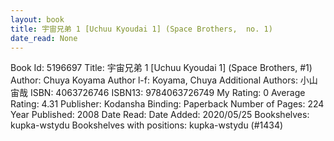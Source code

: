 ```yaml
---
layout: book
title: 宇宙兄弟 1 [Uchuu Kyoudai 1] (Space Brothers,  no. 1)
date_read: None
---
```


Book Id: 5196697
Title: 宇宙兄弟 1 [Uchuu Kyoudai 1] (Space Brothers, #1)
Author: Chuya Koyama
Author l-f: Koyama, Chuya
Additional Authors: 小山宙哉
ISBN: 4063726746
ISBN13: 9784063726749
My Rating: 0
Average Rating: 4.31
Publisher: Kodansha
Binding: Paperback
Number of Pages: 224
Year Published: 2008
Date Read: 
Date Added: 2020/05/25
Bookshelves: kupka-wstydu
Bookshelves with positions: kupka-wstydu (#1434)

